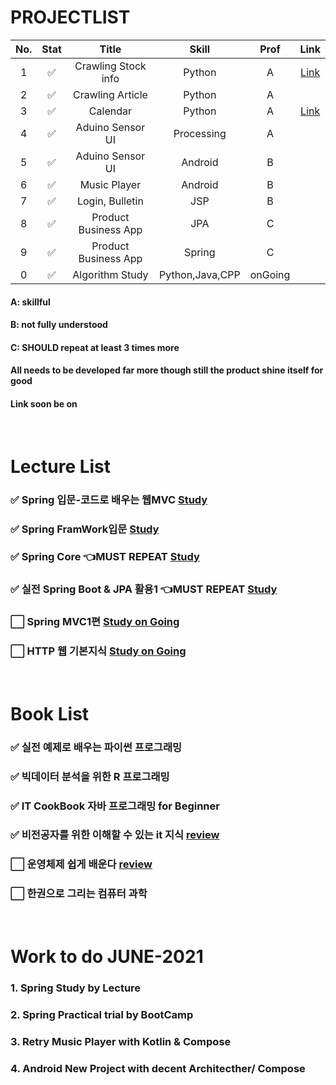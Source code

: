 # PROJECTLIST
|No.|Stat|Title|Skill|Prof|Link|
|:---:|:---:|:---:|:---:|:---:|:---:|
|1| :white_check_mark:| Crawling Stock info| Python | A|[Link](https://github.com/minchjung/StockCrawling)|
|2| :white_check_mark:| Crawling Article| Python | A ||
|3| :white_check_mark:| Calendar| Python | A |[Link](https://github.com/minchjung/Calendar)|
|4| :white_check_mark:| Aduino Sensor UI| Processing | A ||
|5| :white_check_mark:| Aduino Sensor UI| Android | B ||
|6| :white_check_mark:| Music Player| Android | B ||
|7| :white_check_mark:| Login, Bulletin| JSP | B ||
|8| :white_check_mark:| Product Business App| JPA | C ||
|9| :white_check_mark:| Product Business App| Spring | C ||
|0| :white_check_mark:| Algorithm Study| Python,Java,CPP | onGoing ||

#### A: skillful
#### B: not fully understood
#### C: SHOULD repeat at least 3 times more 
#### All needs to be developed far more though still the product shine itself for good 
#### Link soon be on


</br>  

# Lecture List
### :white_check_mark: Spring 입문-코드로 배우는 웹MVC [Study]((https://github.com/minchjung/termsStudy/edit/main/README.md))
### :white_check_mark: Spring FramWork입문 [Study]((https://github.com/minchjung/termsStudy/edit/main/README.md))
### :white_check_mark: Spring Core :point_left:MUST REPEAT [Study]((https://github.com/minchjung/termsStudy/edit/main/README.md))
### :white_check_mark: 실전 Spring Boot & JPA 활용1 :point_left:MUST REPEAT [Study]((https://github.com/minchjung/termsStudy/edit/main/README.md))
### :white_large_square: Spring MVC1편  [Study on Going]((https://github.com/minchjung/termsStudy/edit/main/README.md))
### :white_large_square: HTTP 웹 기본지식 [Study on Going](https://github.com/minchjung/termsStudy/edit/main/README.md)
</br>  

# Book List 
### :white_check_mark: 실전 예제로 배우는 파이썬 프로그래밍 
### :white_check_mark: 빅데이터 분석을 위한 R 프로그래밍 
### :white_check_mark: IT CookBook 자바 프로그래밍 for Beginner 
### :white_check_mark: 비전공자를 위한 이해할 수 있는 it 지식  [review](https://github.com/minchjung/termsStudy)    
### :white_large_square: 운영체제 쉽게 배운다 [review](https://github.com/minchjung/termsStudy)  
### :white_large_square: 한권으로 그리는 컴퓨터 과학 
</br>  

# Work to do JUNE-2021
### 1. Spring Study by Lecture 
### 2. Spring Practical trial by BootCamp
### 3. Retry Music Player with Kotlin & Compose
### 4. Android New Project with decent Architecther/ Compose 
